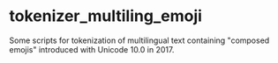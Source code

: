 # tokenizer_multiling_emoji
Some scripts for tokenization of multilingual text containing "composed emojis" introduced with Unicode 10.0 in 2017.
